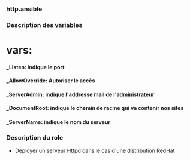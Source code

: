 ### http.ansible ###

### Description des variables ####
#  vars:
  ####  _Listen: indique le port
  ####  _AllowOverride: Autoriser le accès
  ####  _ServerAdmin: indique l'addresse mail de l'administrateur
  ####  _DocumentRoot: indique le chemin de racine qui va contenir nos sites
  ####  _ServerName: indique le nom du serveur

 ### Description du role ##

  - Deployer un serveur Httpd dans le cas d'une distribution RedHat
